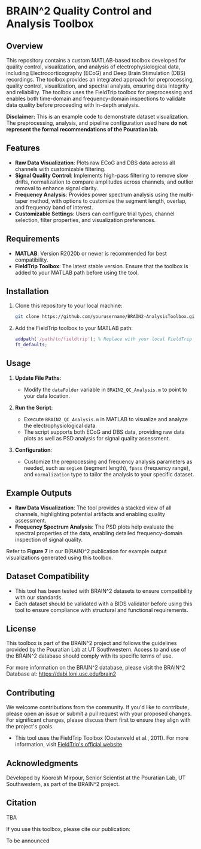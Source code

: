 
# BRAIN^2 Quality Control and Analysis Toolbox

## Overview

This repository contains a custom MATLAB-based toolbox developed for quality control, visualization, and analysis of electrophysiological data, including Electrocorticography (ECoG) and Deep Brain Stimulation (DBS) recordings. The toolbox provides an integrated approach for preprocessing, quality control, visualization, and spectral analysis, ensuring data integrity and reliability. The toolbox uses the FieldTrip toolbox for preprocessing and enables both time-domain and frequency-domain inspections to validate data quality before proceeding with in-depth analysis.

**Disclaimer:** This is an example code to demonstrate dataset visualization. The preprocessing, analysis, and pipeline configuration used here **do not represent the formal recommendations of the Pouratian lab**.

## Features

- **Raw Data Visualization**: Plots raw ECoG and DBS data across all channels with customizable filtering.
- **Signal Quality Control**: Implements high-pass filtering to remove slow drifts, normalization to compare amplitudes across channels, and outlier removal to enhance signal clarity.
- **Frequency Analysis**: Provides power spectrum analysis using the multi-taper method, with options to customize the segment length, overlap, and frequency band of interest.
- **Customizable Settings**: Users can configure trial types, channel selection, filter properties, and visualization preferences.

## Requirements

- **MATLAB**: Version R2020b or newer is recommended for best compatibility.
- **FieldTrip Toolbox**: The latest stable version. Ensure that the toolbox is added to your MATLAB path before using the tool.

## Installation

1. Clone this repository to your local machine:
   ```sh
   git clone https://github.com/yourusername/BRAIN2-AnalysisToolbox.git
   ```
2. Add the FieldTrip toolbox to your MATLAB path:
   ```matlab
   addpath('/path/to/fieldtrip'); % Replace with your local FieldTrip path
   ft_defaults;
   ```

## Usage

1. **Update File Paths**:

   - Modify the `dataFolder` variable in `BRAIN2_QC_Analysis.m` to point to your data location.

2. **Run the Script**:

   - Execute `BRAIN2_QC_Analysis.m` in MATLAB to visualize and analyze the electrophysiological data.
   - The script supports both ECoG and DBS data, providing raw data plots as well as PSD analysis for signal quality assessment.

3. **Configuration**:

   - Customize the preprocessing and frequency analysis parameters as needed, such as `segLen` (segment length), `fpass` (frequency range), and `normalization` type to tailor the analysis to your specific dataset.

## Example Outputs

- **Raw Data Visualization**: The tool provides a stacked view of all channels, highlighting potential artifacts and enabling quality assessment.
- **Frequency Spectrum Analysis**: The PSD plots help evaluate the spectral properties of the data, enabling detailed frequency-domain inspection of signal quality.

Refer to **Figure 7** in our B(RAIN)^2 publication for example output visualizations generated using this toolbox.

## Dataset Compatibility

- This tool has been tested with BRAIN^2 datasets to ensure compatibility with our standards.
- Each dataset should be validated with a BIDS validator before using this tool to ensure compliance with structural and functional requirements.

## License

This toolbox is part of the BRAIN^2 project and follows the guidelines provided by the Pouratian Lab at UT Southwestern. Access to and use of the BRAIN^2 database should comply with its specific terms of use.

For more information on the BRAIN^2 database, please visit the BRAIN^2 Database at: https://dabi.loni.usc.edu/brain2

## Contributing

We welcome contributions from the community. If you'd like to contribute, please open an issue or submit a pull request with your proposed changes. For significant changes, please discuss them first to ensure they align with the project's goals.

- This tool uses the FieldTrip Toolbox (Oostenveld et al., 2011). For more information, visit [FieldTrip's official website](https://www.fieldtriptoolbox.org).

## Acknowledgments

Developed by Koorosh Mirpour, Senior Scientist at the Pouratian Lab, UT Southwestern, as part of the BRAIN^2 project.

## Citation
TBA

If you use this toolbox, please cite our publication:

To be announced

